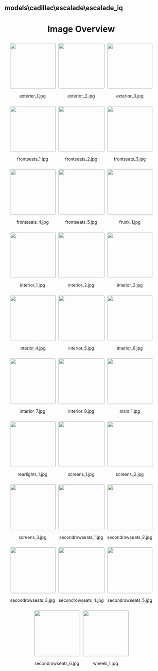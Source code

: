 ## models\cadillac\escalade\escalade_iq

<style>
    .image-gallery {
        display: flex;
        flex-wrap: wrap;
        gap: 10px;
        justify-content: center;
        padding: 10px;
    }
    .image-gallery img {
        width: 150px;
        height: auto;
        border: 1px solid #ddd;
        border-radius: 5px;
    }
    .image-gallery div {
        flex: 1 1 calc(33.333% - 20px); /* Three images per row on large screens */
        max-width: 150px;
        text-align: center;
    }
    @media (max-width: 768px) {
        .image-gallery div {
            flex: 1 1 calc(50% - 20px); /* Two images per row on medium screens */
        }
    }
    @media (max-width: 480px) {
        .image-gallery div {
            flex: 1 1 100%; /* One image per row on small screens */
        }
    }
</style>
<h1 style ="text-align: center;"> Image Overview </h1> <div class="image-gallery">
<div>
<img src="https://media.evkx.net/multimedia/models/cadillac/escalade/escalade_iq/exterior_1_st.jpg">
<p>exterior_1.jpg</p>
</div>
<div>
<img src="https://media.evkx.net/multimedia/models/cadillac/escalade/escalade_iq/exterior_2_st.jpg">
<p>exterior_2.jpg</p>
</div>
<div>
<img src="https://media.evkx.net/multimedia/models/cadillac/escalade/escalade_iq/exterior_3_st.jpg">
<p>exterior_3.jpg</p>
</div>
<div>
<img src="https://media.evkx.net/multimedia/models/cadillac/escalade/escalade_iq/frontseats_1_st.jpg">
<p>frontseats_1.jpg</p>
</div>
<div>
<img src="https://media.evkx.net/multimedia/models/cadillac/escalade/escalade_iq/frontseats_2_st.jpg">
<p>frontseats_2.jpg</p>
</div>
<div>
<img src="https://media.evkx.net/multimedia/models/cadillac/escalade/escalade_iq/frontseats_3_st.jpg">
<p>frontseats_3.jpg</p>
</div>
<div>
<img src="https://media.evkx.net/multimedia/models/cadillac/escalade/escalade_iq/frontseats_4_st.jpg">
<p>frontseats_4.jpg</p>
</div>
<div>
<img src="https://media.evkx.net/multimedia/models/cadillac/escalade/escalade_iq/frontseats_5_st.jpg">
<p>frontseats_5.jpg</p>
</div>
<div>
<img src="https://media.evkx.net/multimedia/models/cadillac/escalade/escalade_iq/frunk_1_st.jpg">
<p>frunk_1.jpg</p>
</div>
<div>
<img src="https://media.evkx.net/multimedia/models/cadillac/escalade/escalade_iq/interior_1_st.jpg">
<p>interior_1.jpg</p>
</div>
<div>
<img src="https://media.evkx.net/multimedia/models/cadillac/escalade/escalade_iq/interior_2_st.jpg">
<p>interior_2.jpg</p>
</div>
<div>
<img src="https://media.evkx.net/multimedia/models/cadillac/escalade/escalade_iq/interior_3_st.jpg">
<p>interior_3.jpg</p>
</div>
<div>
<img src="https://media.evkx.net/multimedia/models/cadillac/escalade/escalade_iq/interior_4_st.jpg">
<p>interior_4.jpg</p>
</div>
<div>
<img src="https://media.evkx.net/multimedia/models/cadillac/escalade/escalade_iq/interior_5_st.jpg">
<p>interior_5.jpg</p>
</div>
<div>
<img src="https://media.evkx.net/multimedia/models/cadillac/escalade/escalade_iq/interior_6_st.jpg">
<p>interior_6.jpg</p>
</div>
<div>
<img src="https://media.evkx.net/multimedia/models/cadillac/escalade/escalade_iq/interior_7_st.jpg">
<p>interior_7.jpg</p>
</div>
<div>
<img src="https://media.evkx.net/multimedia/models/cadillac/escalade/escalade_iq/interior_8_st.jpg">
<p>interior_8.jpg</p>
</div>
<div>
<img src="https://media.evkx.net/multimedia/models/cadillac/escalade/escalade_iq/main_1_st.jpg">
<p>main_1.jpg</p>
</div>
<div>
<img src="https://media.evkx.net/multimedia/models/cadillac/escalade/escalade_iq/rearlights_1_st.jpg">
<p>rearlights_1.jpg</p>
</div>
<div>
<img src="https://media.evkx.net/multimedia/models/cadillac/escalade/escalade_iq/screens_1_st.jpg">
<p>screens_1.jpg</p>
</div>
<div>
<img src="https://media.evkx.net/multimedia/models/cadillac/escalade/escalade_iq/screens_2_st.jpg">
<p>screens_2.jpg</p>
</div>
<div>
<img src="https://media.evkx.net/multimedia/models/cadillac/escalade/escalade_iq/screens_3_st.jpg">
<p>screens_3.jpg</p>
</div>
<div>
<img src="https://media.evkx.net/multimedia/models/cadillac/escalade/escalade_iq/secondrowseats_1_st.jpg">
<p>secondrowseats_1.jpg</p>
</div>
<div>
<img src="https://media.evkx.net/multimedia/models/cadillac/escalade/escalade_iq/secondrowseats_2_st.jpg">
<p>secondrowseats_2.jpg</p>
</div>
<div>
<img src="https://media.evkx.net/multimedia/models/cadillac/escalade/escalade_iq/secondrowseats_3_st.jpg">
<p>secondrowseats_3.jpg</p>
</div>
<div>
<img src="https://media.evkx.net/multimedia/models/cadillac/escalade/escalade_iq/secondrowseats_4_st.jpg">
<p>secondrowseats_4.jpg</p>
</div>
<div>
<img src="https://media.evkx.net/multimedia/models/cadillac/escalade/escalade_iq/secondrowseats_5_st.jpg">
<p>secondrowseats_5.jpg</p>
</div>
<div>
<img src="https://media.evkx.net/multimedia/models/cadillac/escalade/escalade_iq/secondrowseats_6_st.jpg">
<p>secondrowseats_6.jpg</p>
</div>
<div>
<img src="https://media.evkx.net/multimedia/models/cadillac/escalade/escalade_iq/wheels_1_st.jpg">
<p>wheels_1.jpg</p>
</div>
</div>
